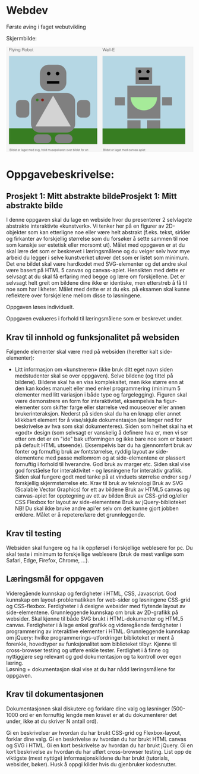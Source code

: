 # Webdev
Første øving i faget webutvikling

Skjermbilde:

![GitHub Logo](Screenshot_ui.png)


# Oppgavebeskrivelse: 
## Prosjekt 1: Mitt abstrakte bildeProsjekt 1: Mitt abstrakte bilde

I denne oppgaven skal du lage en webside hvor du presenterer 2 selvlagete abstrakte interaktivte «kunstverk». Vi tenker her på en figurer av 2D-objekter som kan etterligne noe eller være helt abstrakt (f.eks. tekst, sirkler og firkanter av forskjellig størrelse som du forsøker å sette sammen til noe som kanskje ser estetisk eller morsomt ut). Målet med oppgaven er at du skal lære det som er beskrevet i læringsmålene og du velger selv hvor mye arbeid du legger i selve kunstverket utover det som er listet som minimum. Det ene bildet skal være hardkodet med SVG-elementer og det andre skal være basert på HTML 5 canvas og canvas-apiet. Hensikten med dette er selvsagt at du skal få erfaring med begge og lære om forskjellene. Det er selvsagt helt greit om bildene dine ikke er identiske, men etterstreb å få til noe som har likheter. Målet med dette er at du eks. på eksamen skal kunne reflektere over forskjellene mellom disse to løsningene.

Oppgaven løses individuelt.

Oppgaven evalueres i forhold til læringsmålene som er beskrevet under.

## Krav til innhold og funksjonalitet på websiden
Følgende elementer skal være med på websiden (heretter kalt side-elementer):

- Litt informasjon om «kunstneren» (ikke bruk ditt eget navn siden medstudenter skal se over oppgaven).
Selve bildene (og tittel på bildene).
Bildene skal ha en viss kompleksitet, men ikke større enn at den kan kodes manuelt eller med enkel programmering (minimum 5 elementer med litt variasjon i både type og fargelegging). 
Figuren skal være demonstrere en form for interaktivitet, eksempelvis ha figur-elementer som skifter farge eller størrelse ved mouseover eller annen brukerinteraksjon. 
Nederst på siden skal du ha en knapp eller annet klikkbart element for å vise/skjule dokumentasjon (se lenger ned for beskrivelse av hva som skal dokumenteres). 
Siden som helhet skal ha et «godt» design (som selvsagt er vanskelig å definere hva er, men vi ser etter om det er en "ide" bak utformingen og ikke bare noe som er basert på default HTML utseende). Eksempelvis bør du ha gjennomført bruk av fonter og fornuftig bruk av fontstørrelse, ryddig layout av side-elementene med passe mellomrom og at side-elementene er plassert fornuftig i forhold til hverandre. God bruk av marger etc. 
Siden skal vise god forståelse for interaktivitet - og løsningene for interaktiv grafikk.
Siden skal fungere godt med tanke på at vinduets størrelse endrer seg / forskjellig skjermstørrelse etc.
Krav til bruk av teknologi
Bruk av SVG (Scalable Vector Graphics) for ett av bildene
Bruk av HTML5 canvas og canvas-apiet for opptegning av ett av bilden
Bruk av CSS-grid og/eller CSS Flexbox for layout av side-elementene
Bruk av jQuery-biblioteket
NB! Du skal ikke bruke andre api'er selv om det kunne gjort jobben enklere. Målet er å repetere/lære det grunnleggende.

## Krav til testing
Websiden skal fungere og ha lik oppførsel i forskjellige weblesere for pc. 
Du skal teste i minimum to forskjellige weblesere (bruk de mest vanlige som Safari, Edge, Firefox, Chrome, ...).

## Læringsmål for oppgaven
Videregående kunnskap og ferdigheter i HTML, CSS, Javascript.
God kunnskap om layout-problematikken for web-sider og løsningene CSS-grid og CSS-flexbox. 
Ferdigheter i å designe websider med flytende layout av side-elementene.
Grunnleggende kunnskap om bruk av 2D-grafikk på websider. Skal kjenne til både SVG brukt i HTML-dokumenter og HTML5 canvas.
Ferdigheter i å lage enkel grafikk og videregående ferdigheter i programmering av interaktive elementer i HTML.
Grunnleggende kunnskap om jQuery: hvilke programmerings-utfordringer biblioteket er ment å forenkle, hovedtyper av funksjonalitet som biblioteket tilbyr.
Kjenne til cross-browser testing og utføre enkle tester. 
Ferdighet i å finne og nyttiggjøre seg relevant og god dokumentasjon og ta kontroll over egen læring.  
Løsning + dokumentasjon skal vise at du har nådd læringsmålene for oppgaven.

## Krav til dokumentasjonen
Dokumentasjonen skal diskutere og forklare dine valg og løsninger (500-1000 ord er en fornuftig lengde men kravet er at du dokumenterer det under, ikke at du skriver N antall ord). 

Gi en beskrivelser av hvordan du har brukt CSS-grid og Flexbox-layout, forklar dine valg. 
Gi en beskrivelse av hvordan du har brukt HTML canvas og SVG i HTML. 
Gi en kort beskrivelse av hvordan du har brukt jQuery.
Gi en kort beskrivelse av hvordan du har utført cross-browser testing. 
List opp de viktigste (mest nyttige) informasjonskildene du har brukt (tutorials, websider, bøker).
Husk å oppgi kilder hvis du gjenbruker kodesnutter. 
